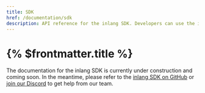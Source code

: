 ```yaml
---
title: SDK
href: /documentation/sdk
description: API reference for the inlang SDK. Developers can use the inlang SDK to build inlang applications.
---
```


# {% $frontmatter.title %}

The documentation for the inlang SDK is currently under construction and coming soon. In the meantime, please refer to the [inlang SDK on GitHub](https://github.com/inlang/monorepo/blob/main/inlang/source-code/sdk/src/index.ts) or [join our Discord](https://discord.gg/gdMPPWy57R) to get help from our team.
